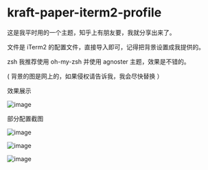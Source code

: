 # kraft-paper-iterm2-profile
    
        
这是我平时用的一个主题，知乎上有朋友要，我就分享出来了。

文件是 iTerm2 的配置文件，直接导入即可，记得把背景设置成我提供的。

zsh 我推荐使用 oh-my-zsh 并使用 agnoster 主题，效果是不错的。

( 背景的图是网上的，如果侵权请告诉我，我会尽快替换 ）
    
    

效果展示

![image](https://github.com/kaorutsuki/kraft-paper-iterm2-profile/blob/master/%E6%95%88%E6%9E%9C%E5%9B%BE%E4%B8%8E%E8%AE%BE%E7%BD%AE%E6%88%AA%E5%9B%BE/1.png?raw=true)
    

部分配置截图

![image](https://github.com/kaorutsuki/kraft-paper-iterm2-profile/blob/master/%E6%95%88%E6%9E%9C%E5%9B%BE%E4%B8%8E%E8%AE%BE%E7%BD%AE%E6%88%AA%E5%9B%BE/2.png?raw=true)

![image](https://github.com/kaorutsuki/kraft-paper-iterm2-profile/blob/master/%E6%95%88%E6%9E%9C%E5%9B%BE%E4%B8%8E%E8%AE%BE%E7%BD%AE%E6%88%AA%E5%9B%BE/3.png?raw=true)

![image](https://github.com/kaorutsuki/kraft-paper-iterm2-profile/blob/master/%E6%95%88%E6%9E%9C%E5%9B%BE%E4%B8%8E%E8%AE%BE%E7%BD%AE%E6%88%AA%E5%9B%BE/4.png?raw=true)
